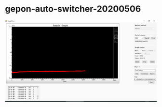 # gepon-auto-switcher-20200506


![采样点显示](https://github.com/FriedrichWilhelmNietzsche/gepon-auto-switcher-20200506/blob/master/scatter.png)
